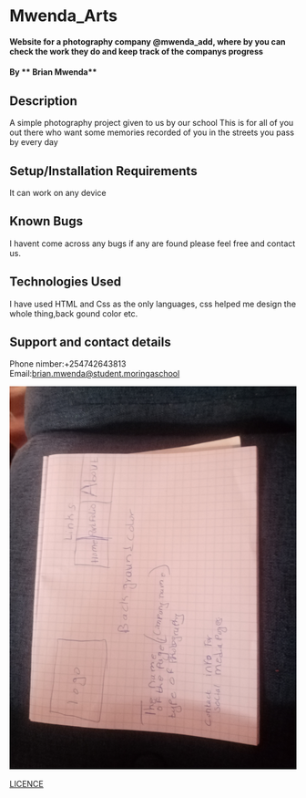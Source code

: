 # Mwenda_Arts
#### Website for a photography company @mwenda_add, where by you can check the work they do and keep track of the companys progress
#### By  ** Brian Mwenda**
## Description
A simple photography project given to us by our school This is for all of you out there who want some memories recorded of you in the streets you pass by every day
## Setup/Installation Requirements
It can work on any device

## Known Bugs
I havent come across any bugs if any are found please feel free and contact us.
## Technologies Used
I have used HTML and Css as the only languages, css helped me design the whole thing,back gound color etc.
## Support and contact details
Phone nimber:+254742643813
Email:brian.mwenda@student.moringaschool

![](projectdesign.jpg)

<a href="LICENCE.md">LICENCE</a>